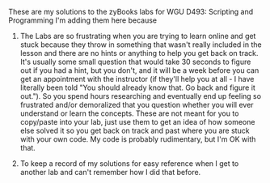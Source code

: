 These are my solutions to the zyBooks labs for WGU D493:  Scripting and Programming
I'm adding them here because 
1) The Labs are so frustrating when you are trying to learn online and get stuck because they throw in something that wasn't really included in the lesson and there are no hints or anything to help you get back on track.  It's usually some small question that would take 30 seconds to figure out if you had a hint, but you don't, and it will be a week before you can get an appointment with the instructor (if they'll help you at all - I have literally been told "You should already know that.  Go back and figure it out.").  So you spend hours researching and eventually end up feeling so frustrated and/or demoralized that you question whether you will ever understand or learn the concepts.  These are not meant for you to copy/paste into your lab, just use them to get an idea of how someone else solved it so you get back on track and past where you are stuck with your own code.  My code is probably rudimentary, but I'm OK with that.

2) To keep a record of my solutions for easy reference when I get to another lab and can't remember how I did that before.
